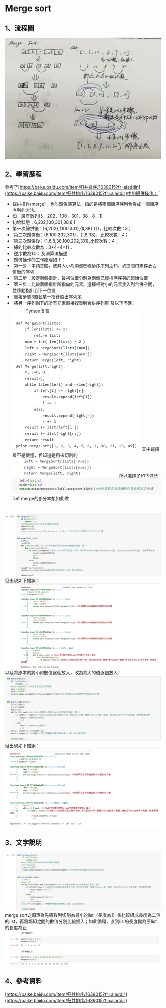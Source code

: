 # Merge sort
## 1、流程圖
![Image text](https://github.com/yanjiyue/leecode/blob/master/merge%20sort/1.png)
## 2、學習歷程
參考了[https://baike.baidu.com/item/归并排序/1639015?fr=aladdin](https://baike.baidu.com/item/归并排序/1639015?fr=aladdin)中的歸併操作：
`
* 歸併操作(merge)，也叫歸併演算法，指的是將兩個順序序列合併成一個順序序列的方法。
* 如　設有數列{6，202，100，301，38，8，1}
* 初始狀態：6,202,100,301,38,8,1
* 第一次歸併後：{6,202},{100,301},{8,38},{1}，比較次數：3；
* `第二次歸併後：{6,100,202,301}，{1,8,38}，比較次數：4；
* `第三次歸併後：{1,6,8,38,100,202,301},比較次數：4；
* `總的比較次數為：3+4+4=11；
* `逆序數為14；
及演算法描述
* `歸併操作的工作原理如下：
* `第一步：申請空間，使其大小為兩個已經排序序列之和，該空間用來存放合併後的序列
* `第二步：設定兩個指針，最初位置分別為兩個已經排序序列的起始位置
* `第三步：比較兩個指針所指向的元素，選擇相對小的元素放入到合併空間，並移動指針到下一位置
* `重複步驟3直到某一指針超出序列尾
* `將另一序列剩下的所有元素直接複製到合併序列尾
及以下代碼：
![Image text](https://github.com/yanjiyue/leecode/blob/master/merge%20sort/1-2.png)
其中這段看不是很懂，但知道是用來切割的
![Image text](https://github.com/yanjiyue/leecode/blob/master/merge%20sort/1-3.png)
所以選擇了如下做法
![Image text](https://github.com/yanjiyue/leecode/blob/master/merge%20sort/2.png)
Def merge的部分本想如此做
#
![Image text](https://github.com/yanjiyue/leecode/blob/master/merge%20sort/3.png)
但出現如下錯誤：
![Image text](https://github.com/yanjiyue/leecode/blob/master/merge%20sort/4.png)
以及將原本的將小的數值逐個放入，改為將大的值逐個放入：
![Image text](https://github.com/yanjiyue/leecode/blob/master/merge%20sort/5.png)
但出現如下錯誤：
![Image text](https://github.com/yanjiyue/leecode/blob/master/merge%20sort/6.png)
## 3、文字說明
![Image text](https://github.com/yanjiyue/leecode/blob/master/merge%20sort/7.png)
merge sort之原理為先將數列切割為最小的list（長度為1）後比較組成長度為二倍的list，再將鄰組之間的數值分別比較插入；如此循環，直到list的長度變為原list的長度為止
![Image text](https://github.com/yanjiyue/leecode/blob/master/merge%20sort/8.png)
## 4、參考資料
[https://baike.baidu.com/item/归并排序/1639015?fr=aladdin](https://baike.baidu.com/item/归并排序/1639015?fr=aladdin)
